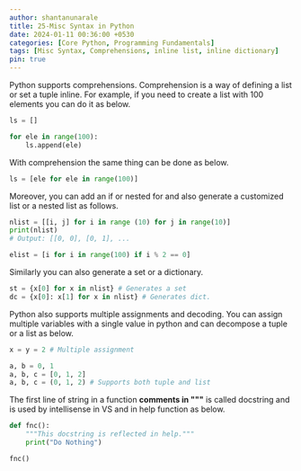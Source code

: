 ```yaml
---
author: shantanunarale
title: 25-Misc Syntax in Python
date: 2024-01-11 00:36:00 +0530
categories: [Core Python, Programming Fundamentals]
tags: [Misc Syntax, Comprehensions, inline list, inline dictionary]
pin: true
---
```

Python supports comprehensions. Comprehension is a way of defining a list or set a tuple inline. For example, if you need to create a list with 100 elements you can do it as below.

```python
ls = []

for ele in range(100):
    ls.append(ele)
```

With comprehension the same thing can be done as below.

```python
ls = [ele for ele in range(100)]
```

Moreover, you can add an if or nested for and also generate a customized list or a nested list as follows.

```python
nlist = [[i, j] for i in range (10) for j in range(10)]
print(nlist)
# Output: [[0, 0], [0, 1], ...

elist = [i for i in range(100) if i % 2 == 0]
```

Similarly you can also generate a set or a dictionary.

```python
st = {x[0] for x in nlist} # Generates a set
dc = {x[0]: x[1] for x in nlist} # Generates dict.
```

Python also supports multiple assignments and decoding. You can assign multiple variables with a single value in python and can decompose a tuple or a list as below.

```python
x = y = 2 # Multiple assignment

a, b = 0, 1
a, b, c = [0, 1, 2]
a, b, c = (0, 1, 2) # Supports both tuple and list
```
The first line of string in a function **comments in """** is called docstring and is used by intellisense in VS and in help function as below.

```python
def fnc():
    """This docstring is reflected in help."""
    print("Do Nothing")

fnc()
```